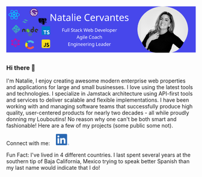 # [![natalie cervantes header](https://raw.githubusercontent.com/Natalie624/Natalie624/main/images/githubHeader_2024.png)](https://nataliecervantes.com)

### Hi there 👋

I'm Natalie, I enjoy creating awesome modern enterprise web properties and applications for large and small businesses. I love using the latest tools and technologies. I specialize in Jamstack architecture using API-first tools and services to deliver scalable and flexible implementations. I have been working with and managing software teams that successfully produce high quality, user-centered products for nearly two decades - all while proudly donning my Louboutins! No reason why one can't be both smart and fashionable! Here are a few of my projects (some public some not). 

Connect with me: &nbsp; &nbsp;<a href="https://www.linkedin.com/in/nataliecervantes/"><img height="30" src="https://raw.githubusercontent.com/Natalie624/Natalie624/main/images/linkedin.png?raw=true"></a>&nbsp;&nbsp;

Fun Fact: I've lived in 4 different countries. I last spent several years at the southern tip of Baja California, Mexico trying to speak better Spanish than my last name would indicate that I do!

<!--
**Natalie624/Natalie624** is a ✨ _special_ ✨ repository because its `README.md` (this file) appears on your GitHub profile.

Here are some ideas to get you started:

- 🔭 I’m currently working on ...
- 🌱 I’m currently learning ...
- 👯 I’m looking to collaborate on ...
- 🤔 I’m looking for help with ...
- 💬 Ask me about ...
- 📫 How to reach me: ...
- 😄 Pronouns: ...
- ⚡ Fun fact: ...
-->
